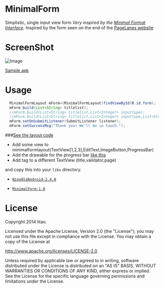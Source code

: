 MinimalForm
===========

Simplistic, single input view form 
_Very inspired by the [Minimal Format Interface][5]._
Inspired by the form seen on the end of the [PageLanes website](http://www.pagelanes.com/)

# ScreenShot

![Image][1]

[Sample apk][4]

# Usage

``` java
  MinimalFormLayout mForm=(MinimalFormLayout)findViewById(R.id.form);
  mForm.build(List<String> titlelist);
  //mForm.build(List<String> titlelist,List<Integer> inputtype);
  //mForm.build(List<String> titlelist,List<Integer> inputtype,List<String> verify,List<String> errormsg);
  mForm.setOnSubmitListener(SubmitListener listener);
  mForm.setSuccessMsg("Thank you! We'll be in touch.");

```



###[See the layout code][2]

* Add some view to minimalformlayout(TextView[1,2,3],EditText,ImageButton,ProgressBar) 
* Add the drawable for the progress bar [like this][3]
* Add tag to a different TextView (title,validator,page)

and copy this into your `libs` directory.
-   [`NineOldAndroid-2.4.0`](https://github.com/downloads/JakeWharton/NineOldAndroids/nineoldandroids-2.4.0.jar)

-   [`MinimalForm-1.0`](https://github.com/sd6352051/MinimalForm/blob/master/releases/minimalform-1.0.jar?raw=true)

# License
Copyright 2014 litao.

Licensed under the Apache License, Version 2.0 (the "License");
you may not use this file except in compliance with the License.
You may obtain a copy of the License at

   http://www.apache.org/licenses/LICENSE-2.0

Unless required by applicable law or agreed to in writing, software
distributed under the License is distributed on an "AS IS" BASIS,
WITHOUT WARRANTIES OR CONDITIONS OF ANY KIND, either express or implied.
See the License for the specific language governing permissions and
limitations under the License.







[1]: https://raw.githubusercontent.com/sd6352051/MinimalForm/master/screenshot/form.gif
[2]: https://github.com/sd6352051/MinimalForm/blob/master/app/src/main/res/layout/activity_main.xml#L8-L67
[3]: https://github.com/sd6352051/MinimalForm/blob/master/app/src/main/res/drawable/progressbar_shape.xml
[4]: https://github.com/sd6352051/MinimalForm/blob/master/releases/sample.apk?raw=true
[5]: https://github.com/codrops/MinimalForm
